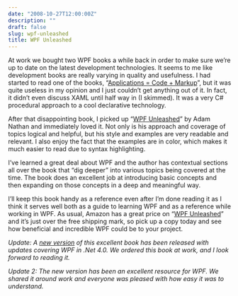 ```yaml
---
date: "2008-10-27T12:00:00Z"
description: ""
draft: false
slug: wpf-unleashed
title: WPF Unleashed
---
```



At work we bought two WPF books a while back in order to make sure we’re up to date on the latest development technologies. It seems to me like development books are really varying in quality and usefulness. I had started to read one of the books, “[Applications = Code + Markup](http://www.amazon.com/gp/product/0735619573?ie=UTF8&tag=marblog-20&linkCode=as2&camp=1789&creative=390957&creativeASIN=0735619573)”, but it was quite useless in my opinion and I just couldn’t get anything out of it. In fact, it didn’t even discuss XAML until half way in (I skimmed). It was a very C# procedural approach to a cool declarative technology.

After that disappointing book, I picked up “[WPF Unleashed](http://www.amazon.com/gp/product/0672328917?ie=UTF8&tag=marblog-20&linkCode=as2&camp=1789&creative=390957&creativeASIN=0672328917)” by Adam Nathan and immediately loved it. Not only is his approach and coverage of topics logical and helpful, but his style and examples are very readable and relevant. I also enjoy the fact that the examples are in color, which makes it much easier to read due to syntax highlighting.

I’ve learned a great deal about WPF and the author has contextual sections all over the book that “dig deeper” into various topics being covered at the time. The book does an excellent job at introducing basic concepts and then expanding on those concepts in a deep and meaningful way.

I’ll keep this book handy as a reference even after I’m done reading it as I think it serves well both as a guide to learning WPF and as a reference while working in WPF. As usual, Amazon has a great price on “[WPF Unleashed](http://www.amazon.com/gp/product/0672328917)” and it’s just over the free shipping mark, so pick up a copy today and see how beneficial and incredible WPF could be to your project.

*Update: A [new version](http://www.amazon.com/gp/product/0672331195/) of this excellent book has been released with updates covering WPF in .Net 4.0. We ordered this book at work, and I look forward to reading it.*

*Update 2: The new version has been an excellent resource for WPF. We shared it around work and everyone was pleased with how easy it was to understand.*

